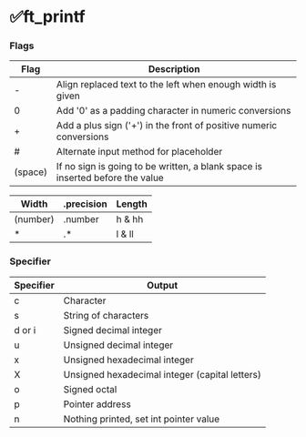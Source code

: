 # ✅ft_printf

### Flags
	
| Flag | Description |
| -------- | -------- |
| - |	Align replaced text to the left when enough width is given |
| 0 |	Add '0' as a padding character in numeric conversions |
| +	| Add a plus sign ('+') in the front of positive numeric conversions |
| #	| Alternate input method for placeholder |
| (space) | If no sign is going to be written, a blank space is inserted before the value |


| Width | .precision | Length |
| -------- | -------- | -------- |
|(number)| .number |  h & hh|
| * | .* | l & ll |


### Specifier
| Specifier |	Output |
| -------- | -------- |
| c | Character |
| s | String of characters |
| d or i | Signed decimal integer |
| u | Unsigned decimal integer |
| x | Unsigned hexadecimal integer |
| X | Unsigned hexadecimal integer (capital letters) |
| o | Signed octal |
| p | Pointer address |
| n | Nothing printed, set int pointer value |

